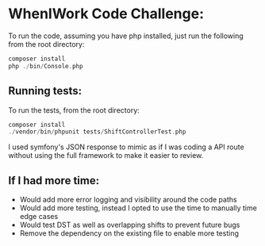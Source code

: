 # WhenIWork Code Challenge:
To run the code, assuming you have php installed, just run the following from the root directory:
```php
composer install
php ./bin/Console.php
```

## Running tests:
To run the tests, from the root directory:
```php
composer install
./vendor/bin/phpunit tests/ShiftControllerTest.php
```
I used symfony's JSON response to mimic as if I was coding a API route without using the full framework to make it easier to review.

## If I had more time:
- Would add more error logging and visibility around the code paths
- Would add more testing, instead I opted to use the time to manually time edge cases
- Would test DST as well as overlapping shifts to prevent future bugs
- Remove the dependency on the existing file to enable more testing
